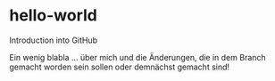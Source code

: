 # hello-world
Introduction into GitHub

Ein wenig blabla ... über mich und die Änderungen, die in dem Branch gemacht worden sein sollen
oder demnächst gemacht sind!
